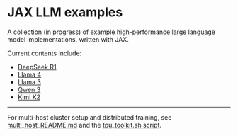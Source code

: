# JAX LLM examples

A collection (in progress) of example high-performance large language model
implementations, written with JAX.

Current contents include:

* [DeepSeek R1](deepseek_r1_jax/)
* [Llama 4](llama4/)
* [Llama 3](llama3/)
* [Qwen 3](qwen3/)
* [Kimi K2](kimi_k2/)

---

For multi-host cluster setup and distributed training, see [multi_host_README.md](./multi_host_README.md) and the [tpu_toolkit.sh script](./misc/tpu_toolkit.sh).
